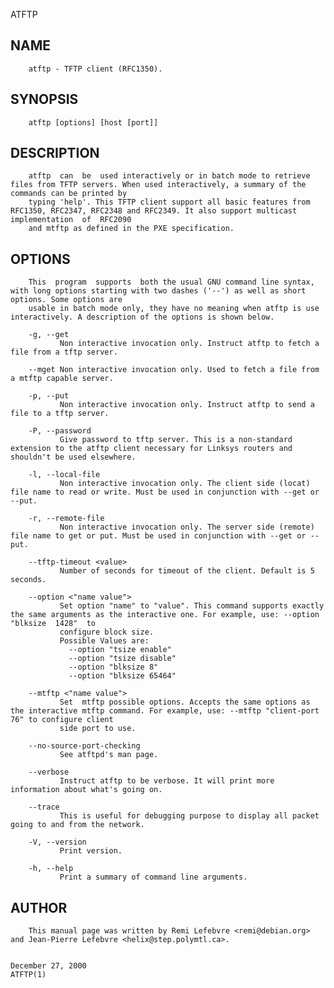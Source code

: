   ATFTP
 
## NAME
        atftp - TFTP client (RFC1350).
 
## SYNOPSIS
        atftp [options] [host [port]]
 
## DESCRIPTION
        atftp  can  be  used interactively or in batch mode to retrieve files from TFTP servers. When used interactively, a summary of the commands can be printed by
        typing 'help'. This TFTP client support all basic features from RFC1350, RFC2347, RFC2348 and RFC2349. It also support multicast  implementation  of  RFC2090
        and mtftp as defined in the PXE specification.
 
## OPTIONS
        This  program  supports  both the usual GNU command line syntax, with long options starting with two dashes ('--') as well as short options. Some options are
        usable in batch mode only, they have no meaning when atftp is use interactively. A description of the options is shown below.
 
        -g, --get
               Non interactive invocation only. Instruct atftp to fetch a file from a tftp server.
 
        --mget Non interactive invocation only. Used to fetch a file from a mtftp capable server.
 
        -p, --put
               Non interactive invocation only. Instruct atftp to send a file to a tftp server.
 
        -P, --password
               Give password to tftp server. This is a non-standard extension to the atftp client necessary for Linksys routers and shouldn't be used elsewhere.
 
        -l, --local-file
               Non interactive invocation only. The client side (locat) file name to read or write. Must be used in conjunction with --get or --put.
 
        -r, --remote-file
               Non interactive invocation only. The server side (remote) file name to get or put. Must be used in conjunction with --get or --put.
 
        --tftp-timeout <value>
               Number of seconds for timeout of the client. Default is 5 seconds.
 
        --option <"name value">
               Set option "name" to "value". This command supports exactly the same arguments as the interactive one. For example, use: --option  "blksize  1428"  to
               configure block size.
               Possible Values are:
                 --option "tsize enable"
                 --option "tsize disable"
                 --option "blksize 8"
                 --option "blksize 65464"
 
        --mtftp <"name value">
               Set  mtftp possible options. Accepts the same options as the interactive mtftp command. For example, use: --mtftp "client-port 76" to configure client
               side port to use.
 
        --no-source-port-checking
               See atftpd's man page.
 
        --verbose
               Instruct atftp to be verbose. It will print more information about what's going on.
 
        --trace
               This is useful for debugging purpose to display all packet going to and from the network.
 
        -V, --version
               Print version.
 
        -h, --help
               Print a summary of command line arguments.
 
## AUTHOR
        This manual page was written by Remi Lefebvre <remi@debian.org> and Jean-Pierre Lefebvre <helix@step.polymtl.ca>.
 
                                                                           December 27, 2000                                                                 ATFTP(1)
